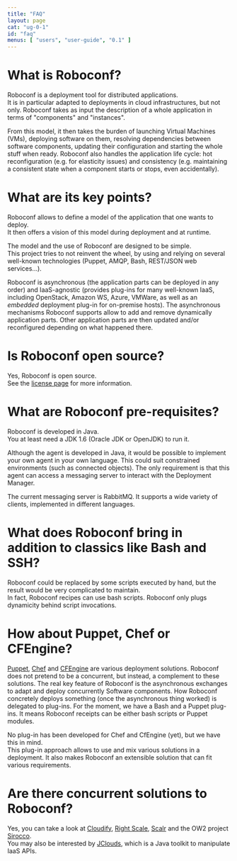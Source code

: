 ```yaml
---
title: "FAQ"
layout: page
cat: "ug-0-1"
id: "faq"
menus: [ "users", "user-guide", "0.1" ]
---
```


# What is Roboconf?

Roboconf is a deployment tool for distributed applications.  
It is in particular adapted to deployments in cloud infrastructures, but not only.
Roboconf takes as input the description of a whole application in terms of "components" and "instances".
  
From this model, it then takes the burden of launching Virtual Machines (VMs), deploying software on them, resolving dependencies 
between software components, updating their configuration and starting the whole stuff when ready. Roboconf also handles the 
application life cycle: hot reconfiguration (e.g. for elasticity issues) and consistency (e.g. maintaining a consistent state 
when a component starts or stops, even accidentally).


# What are its key points?

Roboconf allows to define a model of the application that one wants to deploy.  
It then offers a vision of this model during deployment and at runtime.

The model and the use of Roboconf are designed to be simple.  
This project tries to not reinvent the wheel, by using and relying on several well-known technologies
(Puppet, AMQP, Bash, REST/JSON web services...).

Roboconf is asynchronous (the application parts can be deployed in any order) and IaaS-agnostic (provides plug-ins for
many well-known IaaS, including OpenStack, Amazon WS, Azure, VMWare, as well as an *embedded* deployment plug-in for
on-premise hosts). The asynchronous mechanisms Roboconf supports allow to add and remove dynamically application parts. 
Other application parts are then updated and/or reconfigured depending on what happened there.


# Is Roboconf open source?

Yes, Roboconf is open source.  
See the [license page](../license.html) for more information.


# What are Roboconf pre-requisites?

Roboconf is developed in Java.  
You at least need a JDK 1.6 (Oracle JDK or OpenJDK) to run it.

Although the agent is developed in Java, it would be possible to implement your own agent in your own language.
This could suit constrained environments (such as connected objects). The only requirement is that this agent can
access a messaging server to interact with the Deployment Manager.

The current messaging server is RabbitMQ. It supports a wide variety of clients, implemented in different languages. 


# What does Roboconf bring in addition to classics like Bash and SSH?

Roboconf could be replaced by some scripts executed by hand, but the result would be very complicated to maintain.  
In fact, Roboconf recipes can use bash scripts. Roboconf only plugs dynamicity behind script invocations.


# How about Puppet, Chef or CFEngine?

[Puppet](http://puppetlabs.com/), [Chef](https://www.chef.io) and [CFEngine](http://cfengine.com/) are various
deployment solutions. Roboconf does not pretend to be a concurrent, but instead, a complement to these solutions. 
The real key feature of Roboconf is the asynchronous exchanges to adapt and deploy concurrently Software components. How
Roboconf concretely deploys something (once the asynchronous thing worked) is delegated to plug-ins. For the moment, we have
a Bash and a Puppet plug-ins. It means Roboconf receipts can be either bash scripts or Puppet modules.

No plug-in has been developed for Chef and CfEngine (yet), but we have this in mind.  
This plug-in approach allows to use and mix various solutions in a deployment. It also
makes Roboconf an extensible solution that can fit various requirements.


# Are there concurrent solutions to Roboconf?

Yes, you can take a look at [Cloudify](http://www.cloudifysource.org/), [Right Scale](http://www.rightscale.com/), [Scalr](http://www.scalr.com/)
and the OW2 project [Sirocco](http://wiki.sirocco.ow2.org/xwiki/bin/view/Main/WebHome).  
You may also be interested by [JClouds](http://jclouds.apache.org/), which is a Java toolkit to manipulate IaaS APIs.
